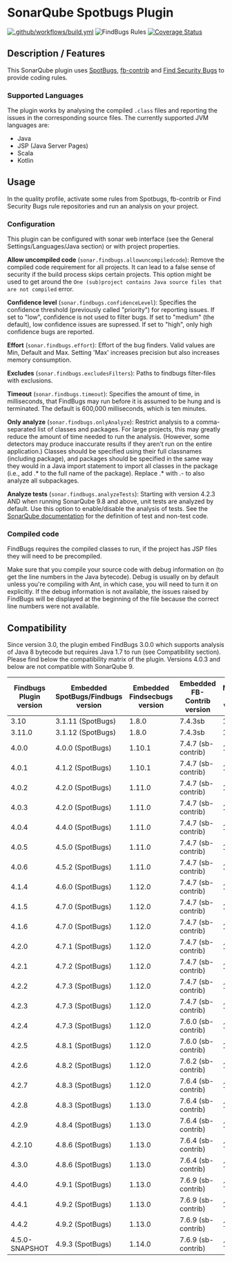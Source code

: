 # SonarQube Spotbugs Plugin
[![.github/workflows/build.yml](https://github.com/spotbugs/sonar-findbugs/actions/workflows/build.yml/badge.svg)](https://github.com/spotbugs/sonar-findbugs/actions/workflows/build.yml)
![FindBugs Rules](https://img.shields.io/badge/SpotBugs_rules-953-brightgreen.svg?maxAge=2592000)
[![Coverage Status](https://sonarcloud.io/api/project_badges/measure?project=com.github.spotbugs%3Asonar-findbugs-plugin&metric=coverage)](https://sonarcloud.io/component_measures?id=com.github.spotbugs:sonar-findbugs-plugin&metric=coverage)

## Description / Features

This SonarQube plugin uses [SpotBugs](https://spotbugs.github.io), [fb-contrib](https://github.com/mebigfatguy/fb-contrib) and [Find Security Bugs](https://find-sec-bugs.github.io/) to provide coding rules.

### Supported Languages

The plugin works by analysing the compiled `.class` files and reporting the issues in the corresponding source files. The currently supported JVM languages are:

- Java
- JSP (Java Server Pages)
- Scala
- Kotlin

## Usage

In the quality profile, activate some rules from Spotbugs, fb-contrib or Find Security Bugs rule repositories and run an analysis on your project.

### Configuration
This plugin can be configured with sonar web interface (see the General Settings/Languages/Java section) or with project properties.

**Allow uncompiled code** (`sonar.findbugs.allowuncompiledcode`): Remove the compiled code requirement for all projects. It can lead to a false sense of security if the build process skips certain projects.
This option might be used to get around the `One (sub)project contains Java source files that are not compiled` error.

**Confidence level** (`sonar.findbugs.confidenceLevel`): Specifies the confidence threshold (previously called "priority") for reporting issues. If set to "low", confidence is not used to filter bugs. If set to "medium" (the default), low confidence issues are supressed. If set to "high", only high confidence bugs are reported.

**Effort** (`sonar.findbugs.effort`): Effort of the bug finders. Valid values are Min, Default and Max. Setting 'Max' increases precision but also increases memory consumption.

**Excludes** (`sonar.findbugs.excludesFilters`): Paths to findbugs filter-files with exclusions.

**Timeout** (`sonar.findbugs.timeout`): Specifies the amount of time, in milliseconds, that FindBugs may run before it is assumed to be hung and is terminated. The default is 600,000 milliseconds, which is ten minutes.

**Only analyze** (`sonar.findbugs.onlyAnalyze`): Restrict analysis to a comma-separated list of classes and packages. For large projects, this may greatly reduce the amount of time needed to run the analysis. (However, some detectors may produce inaccurate results if they aren’t run on the entire application.) Classes should be specified using their full classnames (including package), and packages should be specified in the same way they would in a Java import statement to import all classes in the package (i.e., add .* to the full name of the package). Replace .* with .- to also analyze all subpackages.

**Analyze tests** (`sonar.findbugs.analyzeTests`): Starting with version 4.2.3 AND when running SonarQube 9.8 and above, unit tests are analyzed by default. Use this option to enable/disable the analysis of tests. See the [SonarQube documentation](https://docs.sonarqube.org/latest/project-administration/narrowing-the-focus/) for the definition of test and non-test code.

### Compiled code

FindBugs requires the compiled classes to run, if the project has JSP files they will need to be precompiled.

Make sure that you compile your source code with debug information on (to get the line numbers in the Java bytecode). Debug is usually on by default unless you're compiling with Ant, in which case, you will need to turn it on explicitly. If the debug information is not available, the issues raised by FindBugs will be displayed at the beginning of the file because the correct line numbers were not available.


## Compatibility

Since version 3.0, the plugin embed FindBugs 3.0.0 which supports analysis of Java 8 bytecode but requires Java 1.7 to run (see Compatibility section). Please find below the compatibility matrix of the plugin.
Versions 4.0.3 and below are not compatible with SonarQube 9.

Findbugs Plugin version|Embedded SpotBugs/Findbugs version|Embedded Findsecbugs version|Embedded FB-Contrib version|Minimal Java version|Supported SonarQube version|Minimum sonar-java version|
-----------------------|----------------------------------|----------------------------|---------------------------|--------------------|-----------------|------------------
3.10                   | 3.1.11 (SpotBugs)                | 1.8.0                      | 7.4.3sb                   | 1.8|7.6-8.9|5.10.1.16922
3.11.0                 | 3.1.12 (SpotBugs)                | 1.8.0                      | 7.4.3sb                   | 1.8|7.6-8.9|5.10.1.16922
4.0.0                  | 4.0.0 (SpotBugs)                 | 1.10.1                     | 7.4.7 (sb-contrib)        | 1.8|7.6-8.9|5.10.1.16922
4.0.1                  | 4.1.2 (SpotBugs)                 | 1.10.1                     | 7.4.7 (sb-contrib)        | 1.8|7.9-8.9|5.10.1.16922
4.0.2                  | 4.2.0 (SpotBugs)                 | 1.11.0                     | 7.4.7 (sb-contrib)        | 1.8|7.9-8.9|5.10.1.16922
4.0.3                  | 4.2.0 (SpotBugs)                 | 1.11.0                     | 7.4.7 (sb-contrib)        | 1.8|7.9-8.9|5.10.1.16922
4.0.4                  | 4.4.0 (SpotBugs)                 | 1.11.0                     | 7.4.7 (sb-contrib)        | 1.8|7.9~|5.10.1.16922
4.0.5                  | 4.5.0 (SpotBugs)                 | 1.11.0                     | 7.4.7 (sb-contrib)        | 1.8|7.9~|5.10.1.16922
4.0.6                  | 4.5.2 (SpotBugs)                 | 1.11.0                     | 7.4.7 (sb-contrib)        | 1.8|7.9~|5.10.1.16922
4.1.4                  | 4.6.0 (SpotBugs)                 | 1.12.0                     | 7.4.7 (sb-contrib)        | 1.8|7.9~|5.10.1.16922
4.1.5                  | 4.7.0 (SpotBugs)                 | 1.12.0                     | 7.4.7 (sb-contrib)        | 1.8|7.9~|5.10.1.16922
4.1.6                  | 4.7.0 (SpotBugs)                 | 1.12.0                     | 7.4.7 (sb-contrib)        | 1.8|7.9~|5.10.1.16922
4.2.0                  | 4.7.1 (SpotBugs)                 | 1.12.0                     | 7.4.7 (sb-contrib)        | 1.8|7.9~|5.10.1.16922
4.2.1                  | 4.7.2 (SpotBugs)                 | 1.12.0                     | 7.4.7 (sb-contrib)        | 1.8|7.9~|5.10.1.16922
4.2.2                  | 4.7.3 (SpotBugs)                 | 1.12.0                     | 7.4.7 (sb-contrib)        | 1.8|7.9~|5.10.1.16922
4.2.3                  | 4.7.3 (SpotBugs)                 | 1.12.0                     | 7.4.7 (sb-contrib)        | 1.8|7.9~|5.10.1.16922
4.2.4                  | 4.7.3 (SpotBugs)                 | 1.12.0                     | 7.6.0 (sb-contrib)        | 1.8|7.9~|5.10.1.16922
4.2.5                  | 4.8.1 (SpotBugs)                 | 1.12.0                     | 7.6.0 (sb-contrib)        | 1.8|7.9~|5.10.1.16922
4.2.6                  | 4.8.2 (SpotBugs)                 | 1.12.0                     | 7.6.2 (sb-contrib)        | 1.8|7.9~|5.10.1.16922
4.2.7                  | 4.8.3 (SpotBugs)                 | 1.12.0                     | 7.6.4 (sb-contrib)        | 1.8|7.9~|5.10.1.16922
4.2.8                  | 4.8.3 (SpotBugs)                 | 1.13.0                     | 7.6.4 (sb-contrib)        | 1.8|7.9~|5.10.1.16922
4.2.9                  | 4.8.4 (SpotBugs)                 | 1.13.0                     | 7.6.4 (sb-contrib)        | 1.8|7.9~|5.10.1.16922
4.2.10                 | 4.8.6 (SpotBugs)                 | 1.13.0                     | 7.6.4 (sb-contrib)        | 1.8|7.9~|5.10.1.16922
4.3.0                  | 4.8.6 (SpotBugs)                 | 1.13.0                     | 7.6.4 (sb-contrib)        |  17|9.9~|8.0.1.36337
4.4.0                  | 4.9.1 (SpotBugs)                 | 1.13.0                     | 7.6.9 (sb-contrib)        |  17|9.9~|8.0.1.36337
4.4.1                  | 4.9.2 (SpotBugs)                 | 1.13.0                     | 7.6.9 (sb-contrib)        |  17|9.9~|8.0.1.36337
4.4.2                  | 4.9.2 (SpotBugs)                 | 1.13.0                     | 7.6.9 (sb-contrib)        |  17|9.9~|8.0.1.36337
4.5.0-SNAPSHOT         | 4.9.3 (SpotBugs)                 | 1.14.0                     | 7.6.9 (sb-contrib)        |  17|9.9~|8.0.1.36337

